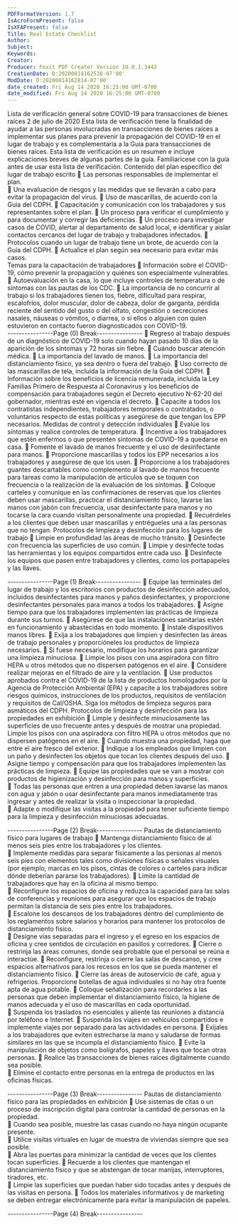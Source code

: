 ```yaml
---
PDFFormatVersion: 1.7
IsAcroFormPresent: false
IsXFAPresent: false
Title: Real Estate Checklist
Author: 
Subject: 
Keywords: 
Creator: 
Producer: Foxit PDF Creator Version 10.0.1.3443
CreationDate: D:20200814162538-07'00'
ModDate: D:20200814162814-07'00'
date_created: Fri Aug 14 2020 16:25:00 GMT-0700
date_modified: Fri Aug 14 2020 16:25:00 GMT-0700
---
```

 
Lista de verificación general sobre COVID-19 
para transacciones de bienes raíces 
2 de julio de 2020 
Esta lista de verificación tiene la finalidad de ayudar a las personas involucradas en 
transacciones de bienes raíces a implementar sus planes para prevenir la propagación del 
COVID-19 en el lugar de trabajo y es complementaria a la Guía para transacciones de bienes 
raíces. Esta lista de verificación es un resumen e incluye explicaciones breves de algunas partes 
de la guía. Familiarícese con la guía antes de usar esta lista de verificación. 
Contenido del plan específico del lugar de 
trabajo escrito 
 Las personas responsables de implementar el plan.  
 Una evaluación de riesgos y las medidas que se llevarán a cabo para evitar la 
propagación del virus. 
 Uso de mascarillas, de acuerdo con la Guía del CDPH. 
 Capacitación y comunicación con los trabajadores y sus representantes sobre el 
plan. 
 Un proceso para verificar el cumplimiento y para documentar y corregir las 
deficiencias. 
 Un proceso para investigar casos de COVID, alertar al departamento de salud 
local, e identificar y aislar contactos cercanos del lugar de trabajo y trabajadores 
infectados. 
 Protocolos cuando un lugar de trabajo tiene un brote, de acuerdo con la Guía 
del CDPH. 
 Actualice el plan según sea necesario para evitar más casos.    
Temas para la capacitación de trabajadores 
 Información sobre el COVID-19, cómo prevenir la propagación y quiénes son 
especialmente vulnerables.  
 Autoevaluación en la casa, lo que incluye controles de temperatura o de 
síntomas con las pautas de los CDC. 
 La importancia de no concurrir al trabajo si los trabajadores tienen tos, fiebre, 
dificultad para respirar, escalofríos, dolor muscular, dolor de cabeza, dolor de 
garganta, pérdida reciente del sentido del gusto o del olfato, congestión o 
secreciones nasales, náuseas o vómitos, o diarrea, o si ellos o alguien con quien 
estuvieron en contacto fueron diagnosticados con COVID-19.  
----------------Page (0) Break----------------
 Regreso al trabajo después de un diagnóstico de COVID-19 solo cuando hayan 
pasado 10 días de la aparición de los síntomas y 72 horas sin fiebre. 
 Cuándo buscar atención médica. 
 La importancia del lavado de manos. 
 La importancia del distanciamiento físico, ya sea dentro o fuera del trabajo. 
 Uso correcto de las mascarillas de tela, incluida la información de la Guía del 
CDPH. 
 Información sobre los beneficios de licencia remunerada, incluida la Ley Familias 
Primero de Respuesta al Coronavirus y los beneficios de compensación para 
trabajadores según el Decreto ejecutivo N-62-20 del gobernador, mientras esté 
en vigencia el decreto. 
 Capacite a todos los contratistas independientes, trabajadores temporales o 
contratados, o voluntarios respecto de estas políticas y asegúrese de que tengan 
los EPP necesarios. 
Medidas de control y detección individuales 
 Evalúe los síntomas y realice controles de temperatura. 
 Incentive a los trabajadores que estén enfermos o que presenten síntomas de 
COVID-19 a quedarse en casa. 
 Fomente el lavado de manos frecuente y el uso de desinfectante para manos. 
 Proporcione mascarillas y todos los EPP necesarios a los trabajadores y asegúrese 
de que los usen. 
 Proporcione a los trabajadores guantes descartables como complemento al 
lavado de manos frecuente para tareas como la manipulación de artículos que 
se toquen con frecuencia o la realización de la evaluación de los síntomas. 
 Coloque carteles y comunique en las confirmaciones de reservas que los clientes 
deben usar mascarillas, practicar el distanciamiento físico, lavarse las manos con 
jabón con frecuencia, usar desinfectante para manos y no tocarse la cara 
cuando visitan personalmente una propiedad. 
 Recuérdeles a los clientes que deben usar mascarillas y entrégueles una a las 
personas que no tengan. 
Protocolos de limpieza y desinfección para los 
lugares de trabajo 
 Limpie en profundidad las áreas de mucho tránsito. 
 Desinfecte con frecuencia las superficies de uso común. 
 Limpie y desinfecte todas las herramientas y los equipos compartidos entre cada 
uso. 
 Desinfecte los equipos que pasen entre trabajadores y clientes, como los 
portapapeles y las llaves. 
 
 
----------------Page (1) Break----------------
 Equipe las terminales del lugar de trabajo y los escritorios con productos de 
desinfección adecuados, incluidos desinfectantes para manos y paños 
desinfectantes, y proporcione desinfectantes personales para manos a todos los 
trabajadores. 
 Asigne tiempo para que los trabajadores implementen las prácticas de limpieza 
durante sus turnos. 
 Asegúrese de que las instalaciones sanitarias estén en funcionamiento y 
abastecidas en todo momento. 
 Instale dispositivos manos libres. 
 Exija a los trabajadores que limpien y desinfecten las áreas de trabajo personales 
y proporcióneles los productos de limpieza necesarios. 
 Si fuese necesario, modifique los horarios para garantizar una limpieza minuciosa. 
 Limpie los pisos con una aspiradora con filtro HEPA u otros métodos que no 
dispersen patógenos en el aire. 
 Considere realizar mejoras en el filtrado de aire y la ventilación. 
 Use productos aprobados contra el COVID-19 de la lista de productos 
homologados por la Agencia de Protección Ambiental (EPA) y capacite a los 
trabajadores sobre riesgos químicos, instrucciones de los productos, requisitos de 
ventilación y requisitos de Cal/OSHA. Siga los métodos de limpieza seguros para 
asmáticos del CDPH. 
Protocolos de limpieza y desinfección para las 
propiedades en exhibición 
 Limpie y desinfecte minuciosamente las superficies de uso frecuente antes y 
después de mostrar una propiedad. Limpie los pisos con una aspiradora con filtro 
HEPA u otros métodos que no dispersen patógenos en el aire. 
 Cuando muestra una propiedad, haga que entre el aire fresco del exterior. 
 Indique a los empleados que limpien con un paño y desinfecten los objetos que 
tocan los clientes después del uso. 
 Asigne tiempo y compensación para que los trabajadores implementen las 
prácticas de limpieza. 
 Equipe las propiedades que se van a mostrar con productos de higienización y 
desinfección para manos y superficies.  
 Todas las personas que entren a una propiedad deben lavarse las manos con 
agua y jabón o usar desinfectante para manos inmediatamente tras ingresar y 
antes de realizar la visita o inspeccionar la propiedad.  
 Adapte o modifique las visitas a la propiedad para tener suficiente tiempo para 
la limpieza y desinfección minuciosas adecuadas.  
 
 
 
 
 
 
----------------Page (2) Break----------------
Pautas de distanciamiento físico para lugares 
de trabajo 
 Mantenga distanciamiento físico de al menos seis pies entre los trabajadores y los 
clientes.  
 Implemente medidas para separar físicamente a las personas al menos seis pies 
con elementos tales como divisiones físicas o señales visuales (por ejemplo, 
marcas en los pisos, cintas de colores o carteles para indicar dónde deberían 
pararse los trabajadores). 
 Limite la cantidad de trabajadores que hay en la oficina al mismo tiempo.  
 Reconfigure los espacios de oficina y reduzca la capacidad para las salas de 
conferencias y reuniones para asegurar que los espacios de trabajo permitan la 
distancia de seis pies entre los trabajadores.  
 Escalone los descansos de los trabajadores dentro del cumplimiento de los 
reglamentos sobre salarios y horarios para mantener los protocolos de 
distanciamiento físico.  
 Designe vías separadas para el ingreso y el egreso en los espacios de oficina y 
cree sentidos de circulación en pasillos y corredores. 
 Cierre o restrinja las áreas comunes, donde sea probable que el personal se 
reúna e interactúe. 
 Reconfigure, restrinja o cierre las salas de descanso, y cree espacios alternativos 
para los recesos en los que se pueda mantener el distanciamiento físico. 
 Cierre las áreas de autoservicio de café, agua y refrigerios. Proporcione botellas 
de agua individuales si no hay otra fuente apta de agua potable. 
 Coloque señalización para recordarles a las personas que deben implementar el 
distanciamiento físico, la higiene de manos adecuada y el uso de mascarillas en 
cada oportunidad.  
 Suspenda los traslados no esenciales y aliente las reuniones a distancia por 
teléfono e Internet. 
 Suspenda los viajes en vehículos compartidos e implemente viajes por separado 
para las actividades en persona. 
 Exíjales a los trabajadores que eviten estrecharse la mano y saludarse de formas 
similares en las que se incumpla el distanciamiento físico. 
 Evite la manipulación de objetos como bolígrafos, papeles y llaves que tocan 
otras personas. 
 Realice las transacciones de bienes raíces digitalmente cuando sea posible.   
 Elimine el contacto entre personas en la entrega de productos en las oficinas 
físicas.  
 
 
 
 
 
 
 
----------------Page (3) Break----------------
Pautas de distanciamiento físico para las 
propiedades en exhibición 
 Use sistemas de citas o un proceso de inscripción digital para controlar la 
cantidad de personas en la propiedad.  
 Cuando sea posible, muestre las casas cuando no haya ningún ocupante 
presente.  
 Utilice visitas virtuales en lugar de muestra de viviendas siempre que sea posible.  
 Abra las puertas para minimizar la cantidad de veces que los clientes tocan 
superficies. 
 Recuerde a los clientes que mantengan el distanciamiento físico y que se 
abstengan de tocar manijas, interruptores, tiradores, etc.  
 Limpie las superficies que puedan haber sido tocadas antes y después de las 
visitas en persona. 
 Todos los materiales informativos y de marketing se deben entregar 
electrónicamente para evitar la manipulación de papeles.  
 
----------------Page (4) Break----------------
